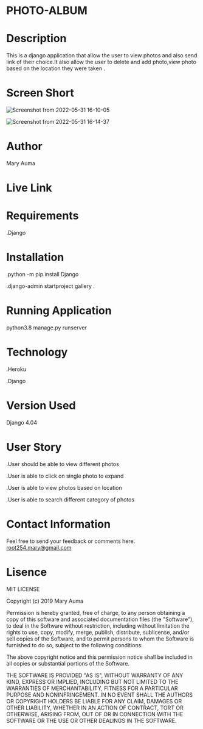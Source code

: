 # PHOTO-ALBUM
# Description
This is a django application that allow the user to view photos and also send link of their choice.It also allow the user to delete and add photo,view photo based on the location they were taken .
# Screen Short
![Screenshot from 2022-05-31 16-10-05](https://user-images.githubusercontent.com/100118426/171181708-9a881e25-c85f-45f0-9969-df078ea00e1e.png)

![Screenshot from 2022-05-31 16-14-37](https://user-images.githubusercontent.com/100118426/171182156-8917152f-e795-44bf-8cea-8911e01f40a2.png)


# Author
Mary Auma
# Live Link

# Requirements
.Django 

# Installation
.python -m pip install Django

.django-admin startproject gallery .
# Running Application
python3.8 manage.py runserver
# Technology
.Heroku

.Django

# Version Used
Django 4.04
# User Story 
.User should be able to view different photos

.User is able to click on single photo to expand

.User is able to view photos based on location

.User is able to search different category of photos
# Contact Information
Feel free to send your feedback or comments here. root254.mary@gmail.com

# Lisence
MIT LICENSE

Copyright (c) 2019 Mary Auma    

Permission is hereby granted, free of charge, to any person obtaining a copy
of this software and associated documentation files (the "Software"), to deal
in the Software without restriction, including without limitation the rights
to use, copy, modify, merge, publish, distribute, sublicense, and/or sell
copies of the Software, and to permit persons to whom the Software is
furnished to do so, subject to the following conditions:

The above copyright notice and this permission notice shall be included in all
copies or substantial portions of the Software.

THE SOFTWARE IS PROVIDED "AS IS", WITHOUT WARRANTY OF ANY KIND, EXPRESS OR
IMPLIED, INCLUDING BUT NOT LIMITED TO THE WARRANTIES OF MERCHANTABILITY,
FITNESS FOR A PARTICULAR PURPOSE AND NONINFRINGEMENT. IN NO EVENT SHALL THE
AUTHORS OR COPYRIGHT HOLDERS BE LIABLE FOR ANY CLAIM, DAMAGES OR OTHER
LIABILITY, WHETHER IN AN ACTION OF CONTRACT, TORT OR OTHERWISE, ARISING FROM,
OUT OF OR IN CONNECTION WITH THE SOFTWARE OR THE USE OR OTHER DEALINGS IN THE
SOFTWARE.

